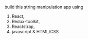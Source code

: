 build this string manipulation app using


1) React,
2) Redux-toolkit,
3) Reactstrap,
4) javascript & HTML/CSS
